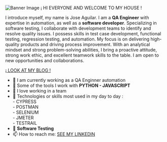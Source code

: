 
![Banner Image](https://github.com/jaguro/jaguro/issues/2#issue-2250700103)
¡ HI EVERYONE AND WELCOME TO MY HOUSE !<br>

I introduce myself, my name is Jose Aguilar. I am a **QA Engineer** with expertise in automation, as well as a **software developer**. 
Specializing in software testing, I collaborate with development teams to identify and resolve quality issues. 
I possess skills in test case development, functional testing, regression testing, and automation. 
My focus is on delivering high-quality products and driving process improvement. With an analytical mindset and strong problem-solving abilities, 
I bring a proactive attitude, strong work ethic, and excellent teamwork skills to the table. I am open to new opportunities and collaborations.

[¡ LOOK AT MY BLOG !](https://codewithghazi.com/blog)

- 🔭 I am currently working as a QA Enginner automation
- 🌱 Some of the tools I work with **PYTHON - JAVASCRIPT**
- 👯 I love working in a team
- 🤔 Technologies or skills most used in my day to day :<br>
      - CYPRESS <br>
      - POSTMAN <br>
      - SELENIUM <br>
      - JMETER <br>
      - TESTRAIL <br>
- 💬 **Software Testing**
- 📫 How to reach me:
  [SEE MY LINKEDIN](https://www.linkedin.com/in/jose-aguilar-ba3458230/)

